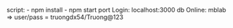 script: 
    - npm install
    - npm start
port Login: localhost:3000
db Online: mblab => user/pass = truongdx54/Truong@123